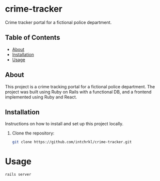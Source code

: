 # crime-tracker
Crime tracker portal for a fictional police department.

## Table of Contents

- [About](#about)
- [Installation](#installation)
- [Usage](#usage)

## About

This project is a crime tracking portal for a fictional police department. The project was built using Ruby on Rails with a functional DB, and a frontend implemented using Ruby and React.

## Installation

Instructions on how to install and set up this project locally.

1. Clone the repository:
   ```bash
   git clone https://github.com/intchrkl/crime-tracker.git
   ```

# Usage
  ```
  rails server
  ```
